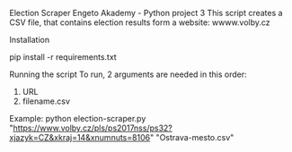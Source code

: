 Election Scraper
Engeto Akademy - Python project 3
This script creates a CSV file, that contains election results form a website: wwww.volby.cz

Installation

pip install -r requirements.txt


Running the script
To run, 2 arguments are needed in this order:
1. URL
2. filename.csv

Example:
python election-scraper.py "https://www.volby.cz/pls/ps2017nss/ps32?xjazyk=CZ&xkraj=14&xnumnuts=8106" "Ostrava-mesto.csv"
